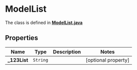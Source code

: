 

# ModelList

The class is defined in **[ModelList.java](../../src/main/java/org/openapitools/model/ModelList.java)**

## Properties

Name | Type | Description | Notes
------------ | ------------- | ------------- | -------------
**_123List** | `String` |  |  [optional property]



